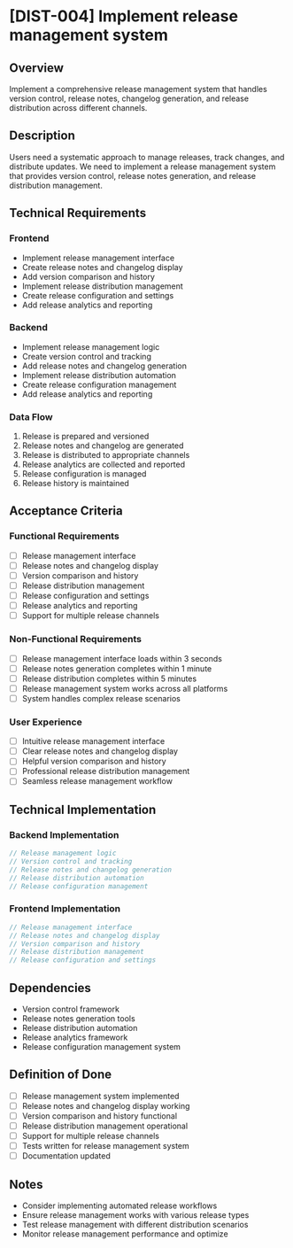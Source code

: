 # [DIST-004] Implement release management system

## Overview

Implement a comprehensive release management system that handles version control, release notes, changelog generation, and release distribution across different channels.

## Description

Users need a systematic approach to manage releases, track changes, and distribute updates. We need to implement a release management system that provides version control, release notes generation, and release distribution management.

## Technical Requirements

### Frontend

- Implement release management interface
- Create release notes and changelog display
- Add version comparison and history
- Implement release distribution management
- Create release configuration and settings
- Add release analytics and reporting

### Backend

- Implement release management logic
- Create version control and tracking
- Add release notes and changelog generation
- Implement release distribution automation
- Create release configuration management
- Add release analytics and reporting

### Data Flow

1. Release is prepared and versioned
2. Release notes and changelog are generated
3. Release is distributed to appropriate channels
4. Release analytics are collected and reported
5. Release configuration is managed
6. Release history is maintained

## Acceptance Criteria

### Functional Requirements

- [ ] Release management interface
- [ ] Release notes and changelog display
- [ ] Version comparison and history
- [ ] Release distribution management
- [ ] Release configuration and settings
- [ ] Release analytics and reporting
- [ ] Support for multiple release channels

### Non-Functional Requirements

- [ ] Release management interface loads within 3 seconds
- [ ] Release notes generation completes within 1 minute
- [ ] Release distribution completes within 5 minutes
- [ ] Release management system works across all platforms
- [ ] System handles complex release scenarios

### User Experience

- [ ] Intuitive release management interface
- [ ] Clear release notes and changelog display
- [ ] Helpful version comparison and history
- [ ] Professional release distribution management
- [ ] Seamless release management workflow

## Technical Implementation

### Backend Implementation

```rust
// Release management logic
// Version control and tracking
// Release notes and changelog generation
// Release distribution automation
// Release configuration management
```

### Frontend Implementation

```typescript
// Release management interface
// Release notes and changelog display
// Version comparison and history
// Release distribution management
// Release configuration and settings
```

## Dependencies

- Version control framework
- Release notes generation tools
- Release distribution automation
- Release analytics framework
- Release configuration management system

## Definition of Done

- [ ] Release management system implemented
- [ ] Release notes and changelog display working
- [ ] Version comparison and history functional
- [ ] Release distribution management operational
- [ ] Support for multiple release channels
- [ ] Tests written for release management system
- [ ] Documentation updated

## Notes

- Consider implementing automated release workflows
- Ensure release management works with various release types
- Test release management with different distribution scenarios
- Monitor release management performance and optimize
